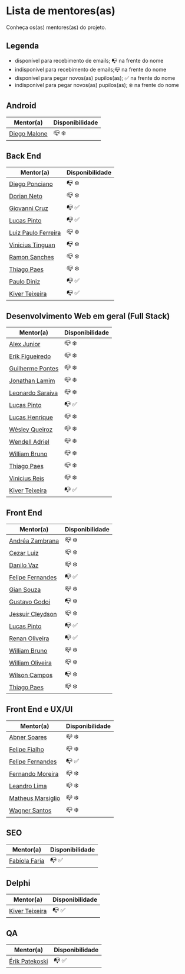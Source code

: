# Lista de mentores(as)

Conheça os(as) mentores(as) do projeto.

## Legenda

- disponível para recebimento de emails; :mailbox_with_no_mail: na frente do nome
- indisponível para recebimento de emails;:mailbox_closed: na frente do nome
- disponível para pegar novos(as) pupilos(as); :white_check_mark: na frente do nome
- indisponível para pegar novos(as) pupilos(as); :snowflake: na frente do nome

## Android

| Mentor(a)  | Disponibilidade |
| ------------- | ------------- |
| [Diego Malone](profiles/diegomalone.md) |  :mailbox_closed: :snowflake: |

## Back End

| Mentor(a)  | Disponibilidade |
| ------------- | ------------- |
| [Diego Ponciano](profiles/diego_ponciano.md) |  :mailbox_with_no_mail: :snowflake: |
| [Dorian Neto](profiles/dorian_neto.md) |  :mailbox_closed: :snowflake: |
| [Giovanni Cruz](profiles/giovannicruz97.md) |  :mailbox_with_no_mail: :white_check_mark: |
| [Lucas Pinto](profiles/lucaspinto.md) |  :mailbox_with_no_mail: :white_check_mark: |
| [Luiz Paulo Ferreira](profiles/luiz_paulof.md) |  :mailbox_closed: :snowflake: |
| [Vinicius Tinguan](profiles/vinicius_tinguan.md) |  :mailbox_with_no_mail: :snowflake: |
| [Ramon Sanches](profiles/raymonsanches.md) |  :mailbox_closed: :snowflake: |
| [Thiago Paes](profiles/thiago_paes.md) |  :mailbox_closed: :snowflake: |
| [Paulo Diniz](profiles/paulo_diniz.md) |  :mailbox_with_no_mail: :white_check_mark: |
| [Kiver Teixeira](profiles/kiver.md) |  :mailbox_with_no_mail: :white_check_mark: |

## Desenvolvimento Web em geral (Full Stack)

| Mentor(a)  | Disponibilidade |
| ------------- | ------------- |
| [Alex Junior](profiles/alexjunior012.md) |  :mailbox_closed: :snowflake: |
| [Erik Figueiredo](profiles/erik_figueiredo.md) |  :mailbox_closed: :snowflake: |
| [Guilherme Pontes](profiles/guilhermepontes.md) |  :mailbox_closed: :snowflake: |
| [Jonathan Lamim](profiles/jonathan_lamim.md) |  :mailbox_closed: :snowflake: |
| [Leonardo Saraiva](profiles/leonardo_saraiva.md) |  :mailbox_closed: :snowflake: |
| [Lucas Pinto](profiles/lucaspinto.md) |  :mailbox_with_no_mail: :white_check_mark: |
| [Lucas Henrique](profiles/lucas_henrique.md) |  :mailbox_closed: :snowflake: |
| [Wésley Queiroz](profiles/wesley_queiroz.md) |  :mailbox_closed: :snowflake: |
| [Wendell Adriel](profiles/wendell_adriel.md) |  :mailbox_closed: :snowflake: |
| [William Bruno](profiles/william_bruno.md) |  :mailbox_closed: :snowflake: |
| [Thiago Paes](profiles/thiago_paes.md) |  :mailbox_closed: :snowflake: |
| [Vinicius Reis](profiles/vinicius_reis.md) |  :mailbox_closed: :snowflake: |
| [Kiver Teixeira](profiles/kiver.md) |  :mailbox_with_no_mail: :white_check_mark: |

## Front End

| Mentor(a)  | Disponibilidade |
| ------------- | ------------- |
| [Andréa Zambrana](profiles/andrea_zambrana.md) | :mailbox_closed: :snowflake: |
| [Cezar Luiz](profiles/cezar_luiz.md) | :mailbox_closed: :snowflake: |
| [Danilo Vaz](profiles/danilo_vaz.md) | :mailbox_closed: :snowflake: |
| [Felipe Fernandes](profiles/felipe_fernandes.md) | :mailbox_with_no_mail: :white_check_mark: |
| [Gian Souza](profiles/gian_souza.md) | :mailbox_closed: :snowflake: |
| [Gustavo Godoi](profiles/gustavo_godoi.md) | :mailbox_with_no_mail: :snowflake: |
| [Jessuir Cleydson](profiles/jessuir_cleydson.md) | :mailbox_closed: :snowflake: |
| [Lucas Pinto](profiles/lucaspinto.md) |  :mailbox_with_no_mail: :white_check_mark: |
| [Renan Oliveira](profiles/renan_oliveira.md) | :mailbox_with_no_mail: :white_check_mark: |
| [William Bruno](profiles/william_bruno.md) | :mailbox_closed: :snowflake: |
| [William Oliveira](profiles/william_oliveira.md) | :mailbox_closed: :snowflake: |
| [Wilson Campos](profiles/wilson_campos.md) | :mailbox_with_no_mail: :snowflake: |
| [Thiago Paes](profiles/thiago_paes.md) | :mailbox_closed: :snowflake: |

## Front End e UX/UI

| Mentor(a)  | Disponibilidade |
| ------------- | ------------- |
| [Abner Soares](profiles/abner_alves.md) |  :mailbox_closed: :snowflake: |
| [Felipe Fialho](profiles/felipe_fialho.md) |  :mailbox_closed: :snowflake: |
| [Felipe Fernandes](profiles/felipe_fernandes.md) | :mailbox_with_no_mail: :white_check_mark: |
| [Fernando Moreira](profiles/fernando_moreira.md) |  :mailbox_closed: :snowflake: |
| [Leandro Lima](profiles/leandro_lima.md) |  :mailbox_closed: :snowflake: |
| [Matheus Marsiglio](profiles/matheus_marsiglio.md) |  :mailbox_closed: :snowflake: |
| [Wagner Santos](profiles/wagner_santos.md) |  :mailbox_closed: :snowflake: |

## SEO

| Mentor(a)  | Disponibilidade |
| ------------- | ------------- |
| [Fabíola Faria](profiles/fabiola_faria.md) |  :mailbox_with_no_mail: :white_check_mark: |

## Delphi

| Mentor(a)  | Disponibilidade |
| ------------- | ------------- |
| [Kiver Teixeira](profiles/kiver.md) |  :mailbox_with_no_mail: :white_check_mark: |

## QA

| Mentor(a)  | Disponibilidade |
| ------------- | ------------- |
| [Érik Patekoski](profiles/erikpatekoski.md) |  :mailbox_with_no_mail: :white_check_mark: |
